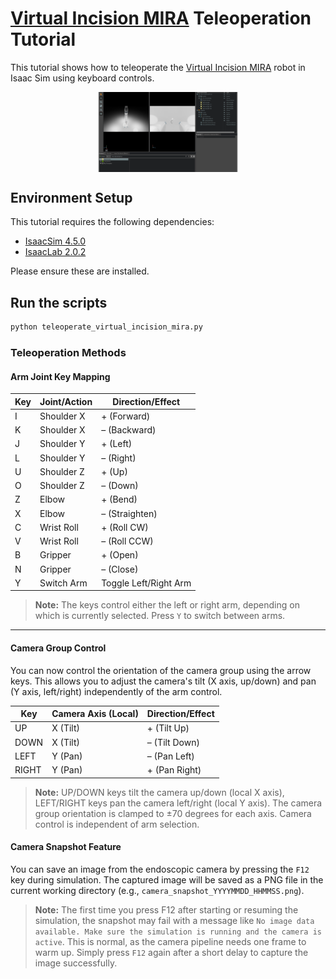# [Virtual Incision MIRA](https://virtualincision.com/mira/) Teleoperation Tutorial

This tutorial shows how to teleoperate the [Virtual Incision MIRA](https://virtualincision.com/mira/) robot in Isaac Sim using keyboard controls.

<p align="center" style="display: flex; justify-content: center; gap: 10px;">
  <img src="../../../../docs/source/mira.png" alt="Virtual Incision MIRA Example" style="width: 45%; height: auto; aspect-ratio: 16/9; object-fit: cover;" />
</p>

## Environment Setup

This tutorial requires the following dependencies:
- [IsaacSim 4.5.0](https://docs.isaacsim.omniverse.nvidia.com/4.5.0/index.html)
- [IsaacLab 2.0.2](https://isaac-sim.github.io/IsaacLab/v2.0.2/index.html)

Please ensure these are installed.

## Run the scripts

```sh
python teleoperate_virtual_incision_mira.py
```

### Teleoperation Methods

#### Arm Joint Key Mapping

| Key   | Joint/Action   | Direction/Effect      |
|-------|---------------|-----------------------|
| I     | Shoulder X    | + (Forward)           |
| K     | Shoulder X    | – (Backward)          |
| J     | Shoulder Y    | + (Left)              |
| L     | Shoulder Y    | – (Right)             |
| U     | Shoulder Z    | + (Up)                |
| O     | Shoulder Z    | – (Down)              |
| Z     | Elbow         | + (Bend)              |
| X     | Elbow         | – (Straighten)        |
| C     | Wrist Roll    | + (Roll CW)           |
| V     | Wrist Roll    | – (Roll CCW)          |
| B     | Gripper       | + (Open)              |
| N     | Gripper       | – (Close)             |
| Y | Switch Arm    | Toggle Left/Right Arm |

> **Note:** The keys control either the left or right arm, depending on which is currently selected. Press `Y` to switch between arms.

---

#### Camera Group Control

You can now control the orientation of the camera group using the arrow keys. This allows you to adjust the camera's tilt (X axis, up/down) and pan (Y axis, left/right) independently of the arm control.

| Key     | Camera Axis (Local) | Direction/Effect      |
|---------|---------------------|----------------------|
| UP      | X (Tilt)            | + (Tilt Up)          |
| DOWN    | X (Tilt)            | – (Tilt Down)        |
| LEFT    | Y (Pan)             | – (Pan Left)         |
| RIGHT   | Y (Pan)             | + (Pan Right)        |

> **Note:** UP/DOWN keys tilt the camera up/down (local X axis), LEFT/RIGHT keys pan the camera left/right (local Y axis). The camera group orientation is clamped to ±70 degrees for each axis. Camera control is independent of arm selection.

#### Camera Snapshot Feature

You can save an image from the endoscopic camera by pressing the `F12` key during simulation. The captured image will be saved as a PNG file in the current working directory (e.g., `camera_snapshot_YYYYMMDD_HHMMSS.png`).

> **Note:** The first time you press F12 after starting or resuming the simulation, the snapshot may fail with a message like `No image data available. Make sure the simulation is running and the camera is active`. This is normal, as the camera pipeline needs one frame to warm up. Simply press `F12` again after a short delay to capture the image successfully.
